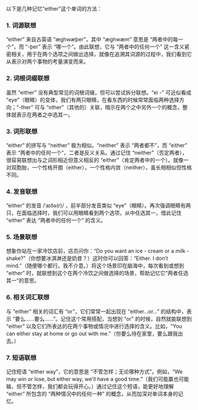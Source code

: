 以下是几种记忆“either”这个单词的方法：

### 1. 词源联想
“either” 来自古英语 “æghwæþer”，其中 “æghwæm” 意思是 “两者中的每一个”，而 “-þer” 表示 “哪一个”。由此联想，它与 “两者中的任何一个” 这一含义紧密相关，用于在两个选项之间做出选择，就像在追溯其词源的过程中，我们看到它从表示对两个事物的考量演变而来。

### 2. 词根词缀联想
虽然 “either” 没有典型常见的词根词缀，但可以尝试拆分联想。“ei -” 可近似看成 “eye”（眼睛）的变体，我们有两只眼睛，在看东西的时候常常面临两种选择方向；“-ther” 可与 “other”（其他的）关联，暗示在两个之中另外一个的概念，整体就表示在两者之中选其一。

### 3. 词形联想
“either” 的拼写与 “neither” 极为相似。“neither” 表示 “两者都不”，而 “either” 表示 “两者中的任何一个”，二者是反义关系。通过记住 “neither”（否定两者），很容易联想出与之词形相近但意义相反的 “either”（肯定两者中的一个）。就像一对双胞胎，一个性格开朗（either），一个性格内敛（neither），虽长相相似但性格不同。

### 4. 发音联想
“either” 的发音 /ˈaɪðə(r)/ ，前半部分发音类似 “eye”（眼睛）。再次强调眼睛有两只，在面临选择时，我们可以用眼睛看到两个选项，从中任选其一，借此记住 “either” 表达 “两者中的任何一个” 的含义。

### 5. 场景联想
想象你站在一家冷饮店前，店员问你：“Do you want an ice - cream or a milk - shake?”（你想要冰淇淋还是奶昔？）这时你可以回答：“Either. I don't mind.”（随便哪个都行。我不介意。）将这个场景印在脑海中，每次看到或想到 “either” 时，就联想到这个在两个冷饮之间做选择的场景，帮助记忆它“两者任选其一”的意思。

### 6. 相关词汇联想
与 “either” 相关的词汇有 “or”，它们常常一起出现在 “either...or...” 的结构中，表示 “要么……要么……”。记住这个常用搭配，当想到 “or” 的时候，自然就能联想到 “either” 以及它们所表达的在两个事物或情况中进行选择的含义。比如，“You can either stay at home or go out with me.”（你要么待在家里，要么跟我出去。）

### 7. 短语联想
记住短语 “either way”，它的意思是 “不管怎样；无论哪种方式”。例如，“We may win or lose, but either way, we'll have a good time.”（我们可能赢也可能输，但不管怎样，我们都会玩得开心。）通过记住这个短语，能更好地理解 “either” 所包含的 “两种情况中的任何一种” 的概念，从而加深对单词本身的记忆。 